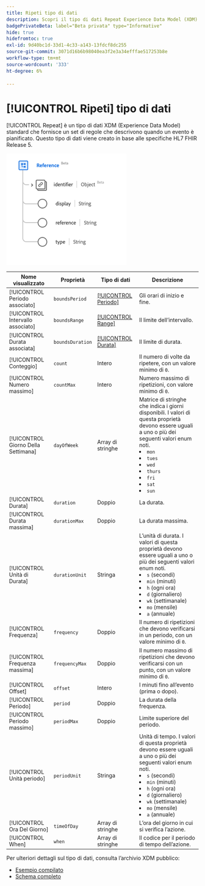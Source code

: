 ```yaml
---
title: Ripeti tipo di dati
description: Scopri il tipo di dati Repeat Experience Data Model (XDM).
badgePrivateBeta: label="Beta privata" type="Informative"
hide: true
hidefromtoc: true
exl-id: 9d40bc1d-33d1-4c33-a143-13fdcf8dc255
source-git-commit: 3071d16b6b98040ea3f2e3a34efffae517253b8e
workflow-type: tm+mt
source-wordcount: '333'
ht-degree: 6%

---
```


# [!UICONTROL Ripeti] tipo di dati

[!UICONTROL Repeat] è un tipo di dati XDM (Experience Data Model) standard che fornisce un set di regole che descrivono quando un evento è pianificato. Questo tipo di dati viene creato in base alle specifiche HL7 FHIR Release 5.

![Ripeti struttura tipo di dati](../../../images/healthcare/data-types/reference.png)

| Nome visualizzato | Proprietà | Tipo di dati | Descrizione |
| --- | --- | --- | --- |
| [!UICONTROL Periodo associato] | `boundsPeriod` | [[!UICONTROL Periodo]](../data-types/period.md) | Gli orari di inizio e fine. |
| [!UICONTROL Intervallo associato] | `boundsRange` | [[!UICONTROL Range]](../data-types/range.md) | Il limite dell’intervallo. |
| [!UICONTROL Durata associata] | `boundsDuration` | [[!UICONTROL Durata]](../data-types/duration.md) | Il limite di durata. |
| [!UICONTROL Conteggio] | `count` | Intero | Il numero di volte da ripetere, con un valore minimo di `0`. |
| [!UICONTROL Numero massimo] | `countMax` | Intero | Numero massimo di ripetizioni, con valore minimo di `0`. |
| [!UICONTROL Giorno Della Settimana] | `dayOfWeek` | Array di stringhe | Matrice di stringhe che indica i giorni disponibili. I valori di questa proprietà devono essere uguali a uno o più dei seguenti valori enum noti. <li> `mon` </li> <li> `tues` </li> <li> `wed` </li> <li> `thurs`</li>  <li> `fri` </li> <li> `sat`</li> <li> `sun`</li> |
| [!UICONTROL Durata] | `duration` | Doppio | La durata. |
| [!UICONTROL Durata massima] | `durationMax` | Doppio | La durata massima. |
| [!UICONTROL Unità di Durata] | `durationUnit` | Stringa | L’unità di durata. I valori di questa proprietà devono essere uguali a uno o più dei seguenti valori enum noti. <li> `s` (secondi) </li> <li> `min` (minuti) </li> <li> `h` (ogni ora) </li> <li> `d` (giornaliero) </li>  <li> `wk` (settimanale) </li> <li> `mo` (mensile) </li> <li> `a` (annuale)</li> |
| [!UICONTROL Frequenza] | `frequency` | Doppio | Il numero di ripetizioni che devono verificarsi in un periodo, con un valore minimo di `0`. |
| [!UICONTROL Frequenza massima] | `frequencyMax` | Doppio | Il numero massimo di ripetizioni che devono verificarsi con un punto, con un valore minimo di `0`. |
| [!UICONTROL Offset] | `offset` | Intero | I minuti fino all’evento (prima o dopo). |
| [!UICONTROL Periodo] | `period` | Doppio | La durata della frequenza. |
| [!UICONTROL Periodo massimo] | `periodMax` | Doppio | Limite superiore del periodo. |
| [!UICONTROL Unità periodo] | `periodUnit` | Stringa | Unità di tempo. I valori di questa proprietà devono essere uguali a uno o più dei seguenti valori enum noti. <li> `s` (secondi) </li> <li> `min` (minuti) </li> <li> `h` (ogni ora) </li> <li> `d` (giornaliero) </li>  <li> `wk` (settimanale) </li> <li> `mo` (mensile) </li> <li> `a` (annuale)</li> |
| [!UICONTROL Ora Del Giorno] | `timeOfDay` | Array di stringhe | L’ora del giorno in cui si verifica l’azione. |
| [!UICONTROL When] | `when` | Array di stringhe | Il codice per il periodo di tempo dell’azione. |

Per ulteriori dettagli sul tipo di dati, consulta l’archivio XDM pubblico:

* [Esempio compilato](https://github.com/adobe/xdm/blob/master/extensions/industry/healthcare/fhir/datatypes/repeat.example.1.json)
* [Schema completo](https://github.com/adobe/xdm/blob/master/extensions/industry/healthcare/fhir/datatypes/repeat.schema.json)
